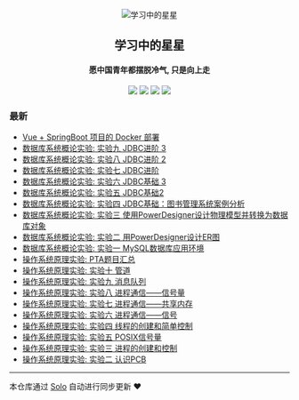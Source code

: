<p align="center"><img alt="学习中的星星" src="https://b3log.org/images/brand/solo-128.png"></p><h2 align="center">
学习中的星星
</h2>

<h4 align="center">愿中国青年都摆脱冷气, 只是向上走</h4>
<p align="center"><a title="学习中的星星" target="_blank" href="https://github.com/Owemshu/solo-blog"><img src="https://img.shields.io/github/last-commit/Owemshu/solo-blog.svg?style=flat-square&color=FF9900"></a>
<a title="GitHub repo size in bytes" target="_blank" href="https://github.com/Owemshu/solo-blog"><img src="https://img.shields.io/github/repo-size/Owemshu/solo-blog.svg?style=flat-square"></a>
<a title="Solo Version" target="_blank" href="https://github.com/88250/solo/releases"><img src="https://img.shields.io/badge/solo-4.3.1-f1e05a.svg?style=flat-square&color=blueviolet"></a>
<a title="Hits" target="_blank" href="https://github.com/88250/hits"><img src="https://hits.b3log.org/Owemshu/solo-blog.svg"></a></p>

### 最新

* [Vue + SpringBoot 项目的 Docker 部署](https://blog.owemshu.cn/articles/2023/03/03/1677836938567.html)
* [数据库系统概论实验: 实验九 JDBC进阶 3](https://blog.owemshu.cn/articles/2023/03/01/1677681431725.html)
* [数据库系统概论实验: 实验八 JDBC进阶 2](https://blog.owemshu.cn/articles/2023/03/01/1677681381606.html)
* [数据库系统概论实验: 实验七 JDBC进阶](https://blog.owemshu.cn/articles/2023/03/01/1677681319534.html)
* [数据库系统概论实验: 实验六 JDBC基础 3](https://blog.owemshu.cn/articles/2023/03/01/1677681268258.html)
* [数据库系统概论实验: 实验五 JDBC基础2](https://blog.owemshu.cn/articles/2023/03/01/1677681208451.html)
* [数据库系统概论实验: 实验四 JDBC基础：图书管理系统案例分析](https://blog.owemshu.cn/articles/2023/03/01/1677681162848.html)
* [数据库系统概论实验: 实验三 使用PowerDesigner设计物理模型并转换为数据库对象](https://blog.owemshu.cn/articles/2023/03/01/1677681011258.html)
* [数据库系统概论实验: 实验二 用PowerDesigner设计ER图](https://blog.owemshu.cn/articles/2023/03/01/1677680966783.html)
* [数据库系统概论实验: 实验一 MySQL数据库应用环境](https://blog.owemshu.cn/articles/2023/03/01/1677680930046.html)
* [操作系统原理实验: PTA题目汇总](https://blog.owemshu.cn/articles/2023/03/01/1677680845583.html)
* [操作系统原理实验: 实验十 管道](https://blog.owemshu.cn/articles/2023/03/01/1677680803864.html)
* [操作系统原理实验: 实验九 消息队列](https://blog.owemshu.cn/articles/2023/03/01/1677680763905.html)
* [操作系统原理实验: 实验八 进程通信——信号量](https://blog.owemshu.cn/articles/2023/03/01/1677680714770.html)
* [操作系统原理实验: 实验七 进程通信——共享内存](https://blog.owemshu.cn/articles/2023/03/01/1677680675845.html)
* [操作系统原理实验: 实验六 进程通信——信号](https://blog.owemshu.cn/articles/2023/03/01/1677680633525.html)
* [操作系统原理实验: 实验四 线程的创建和简单控制](https://blog.owemshu.cn/articles/2023/03/01/1677680588456.html)
* [操作系统原理实验: 实验五 POSIX信号量](https://blog.owemshu.cn/articles/2023/03/01/1677680545104.html)
* [操作系统原理实验: 实验三 进程的创建和控制](https://blog.owemshu.cn/articles/2023/03/01/1677680500907.html)
* [操作系统原理实验: 实验二 认识PCB](https://blog.owemshu.cn/articles/2023/03/01/1677680451406.html)



---

本仓库通过 [Solo](https://github.com/88250/solo) 自动进行同步更新 ❤️ 
